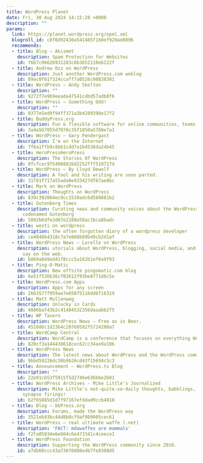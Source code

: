 ```yaml
---
title: WordPress Planet
date: Fri, 30 Aug 2024 14:15:28 +0000
description: ""
params:
  link: https://planet.wordpress.org/opml.xml
  blogroll_id: c8f6d92430a541485f160ef920ae0896
  recommends:
  - title: Blog – Akismet
    description: Spam Protection for Websites
    id: f667c96626931283c6b3652110eb222f
  - title: Andrew Ozz on WordPress
    description: Just another WordPress.com weblog
    id: 89ac0f61f324ccaff7a0526c00838301
  - title: WordPress – Andy Skelton
    description: ""
    id: 9272f7e9b9eeada47541cdbd57adb8f6
  - title: WordPress – Something Odd!
    description: ""
    id: 0377e5ed9f94ff371a3b4289398e17f2
  - title: BuddyPress.org
    description: Fun & flexible software for online communities, teams, and groups
    id: 3a4a567055d7070c35f1850a5760e7a1
  - title: WordPress – Gary Pendergast
    description: I'm on the Internet
    id: 7f6a1ffb9c8bb1cdd7a1b4538da24b45
  - title: HeroPressHeroPress
    description: The Stories Of WordPress
    id: 8fcfcec9754968826d2252fff519727d
  - title: WordPress – By Lloyd Dewolf
    description: A fool and his writing are soon parted.
    id: 31f81f717a55ada0e933427df67ae8bc
  - title: Mark on WordPress
    description: Thoughts on WordPress
    id: 839c392064ec9cc1520adc6d580881b2
  - title: Gutenberg Times
    description: Curating news and community voices about the WordPress Block Editor,
      codenamed Gutenberg
    id: 5892b6dfe3d07e2288e58ac1bca8badc
  - title: westi on wordpress
    description: the often forgotten diary of a wordpress developer
    id: ce4840b4318c7a7e866b89b49cb2d1af
  - title: WordPress News – Lorelle on WordPress
    description: utorials about WordPress, blogging, social media, and having your
      say on the web.
    id: b869a849ad41f8ccc5a162b1ef6a9f93
  - title: Ping-O-Matic
    description: New offsite pingomatic.com blog
    id: 6e51f536b36cf02612f93be8771d8c5e
  - title: WordPress.com Apps
    description: Apps for any screen
    id: 2663577f959ae7e65075116dd6f16319
  - title: Matt Mullenweg
    description: Unlucky in Cards
    id: 4886baf43b2c41404532356daaabb2f5
  - title: WP Tavern
    description: WordPress News — Free as in Beer.
    id: 4510d6c1d2364c20760582f5724200a7
  - title: WordCamp Central
    description: WordCamp is a conference that focuses on everything WordPress.
    id: 820cf3a144438618cec62cc34ae9a106
  - title: WordPress News
    description: The latest news about WordPress and the WordPress community
    id: 9bbd59226dc36b9b26cd43f15694c5c3
  - title: Announcement – WordPress.tv Blog
    description: ""
    id: 22e91cb53f5915f5d2746e63bb6e2b01
  - title: WordPress Archives - Mike Little's Journalized
    description: Mike Little's not-quite-so-daily thoughts, babblings, and random
      synapse firings!
    id: b2f65085d1d7f97167efddad9ccb4810
  - title: Blog – bbPress.org
    description: Forums, made the WordPress way
    id: 3521eb93bc44d8b8cf9af989005cec61
  - title: WordPress – real ultimate waffe (.net)
    description: 'FACT: mdawaffes are mammals'
    id: f2fa05834e6e604c6e473341c4ceece1
  - title: WordPress Foundation
    description: Supporting the WordPress community since 2010.
    id: a7db60ccc43a736f0d80e4b7fe8308d5
---
```

